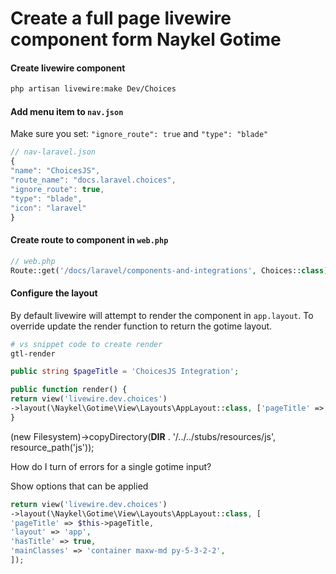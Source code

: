 # Create a full page livewire component form Naykel Gotime

#### Create livewire component

```bash
php artisan livewire:make Dev/Choices
```

#### Add menu item to `nav.json`

Make sure you set: `"ignore_route": true` and `"type": "blade"`

```js
// nav-laravel.json
{
"name": "ChoicesJS",
"route_name": "docs.laravel.choices",
"ignore_route": true,
"type": "blade",
"icon": "laravel"
}
```

#### Create route to component in `web.php`
```php
// web.php
Route::get('/docs/laravel/components-and-integrations', Choices::class);
```

#### Configure the layout

By default livewire will attempt to render the component in `app.layout`. To override update the render function to return the gotime layout.

```bash
# vs snippet code to create render
gtl-render
```

```php
public string $pageTitle = 'ChoicesJS Integration';

public function render() {
return view('livewire.dev.choices')
->layout(\Naykel\Gotime\View\Layouts\AppLayout::class, ['pageTitle' => $this->pageTitle]);
}
```




(new Filesystem)->copyDirectory(__DIR__ . '/../../stubs/resources/js', resource_path('js'));


How do I turn of errors for a single gotime input?


Show options that can be applied
```php
return view('livewire.dev.choices')
->layout(\Naykel\Gotime\View\Layouts\AppLayout::class, [
'pageTitle' => $this->pageTitle,
'layout' => 'app',
'hasTitle' => true,
'mainClasses' => 'container maxw-md py-5-3-2-2',
]);

```

